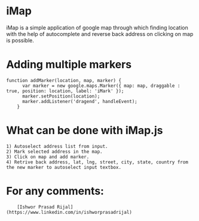 # iMap
iMap is a simple application of google map through which finding location with the help of autocomplete and reverse back address on clicking on map is possible.

# Adding multiple markers
    function addMarker(location, map, marker) {
          var marker = new google.maps.Marker({ map: map, draggable : true, position: location, label: 'iMark' });
          marker.setPosition(location);
          marker.addListener('dragend', handleEvent);
        }
# What can be done with iMap.js
    1) Autoselect address list from input.
    2) Mark selected address in the map.
    3) Click on map and add marker.
    4) Retrive back address, lat, lng, street, city, state, country from the new marker to autoselect input textbox.

# For any comments:
        [Ishwor Prasad Rijal](https://www.linkedin.com/in/ishworprasadrijal)
    
